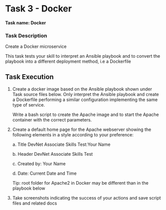 # Task 3 - Docker

#### Task name: Docker

### Task Description

Create a Docker microservice

This task tests your skill to interpret an Ansible playbook and to convert the playbook into a different deployment method, i.e a Dockerfile

## Task Execution

1.  Create a docker image based on the Ansible playbook shown under Task source files below. Only interpret the Ansible playbook and create a Dockerfile performing a similar configuration implementing the same type of service.

    Write a bash script to create the Apache image and to start the Apache container with the correct parameters.

2.  Create a default home page for the Apache webserver showing the following elements in a style according to your preference:

    a. Title DevNet Associate Skills Test:Your Name

    b. Header DevNet Associate Skills Test

    c. Created by: Your Name

    d. Date: Current Date and Time

    Tip: root folder for Apache2 in Docker may be different than in the playbook below

3.  Take screenshots indicating the success of your actions and save script files and related docs
